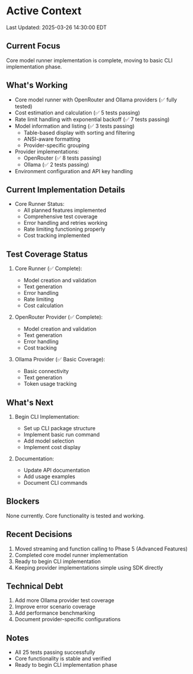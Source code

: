 # Active Context
Last Updated: 2025-03-26 14:30:00 EDT

## Current Focus
Core model runner implementation is complete, moving to basic CLI implementation phase.

## What's Working
- Core model runner with OpenRouter and Ollama providers (✅ fully tested)
- Cost estimation and calculation (✅ 5 tests passing)
- Rate limit handling with exponential backoff (✅ 7 tests passing)
- Model information and listing (✅ 3 tests passing)
  - Table-based display with sorting and filtering
  - ANSI-aware formatting
  - Provider-specific grouping
- Provider implementations:
  - OpenRouter (✅ 8 tests passing)
  - Ollama (✅ 2 tests passing)
- Environment configuration and API key handling

## Current Implementation Details
- Core Runner Status:
  - All planned features implemented
  - Comprehensive test coverage
  - Error handling and retries working
  - Rate limiting functioning properly
  - Cost tracking implemented

## Test Coverage Status
1. Core Runner (✅ Complete):
   - Model creation and validation
   - Text generation
   - Error handling
   - Rate limiting
   - Cost calculation

2. OpenRouter Provider (✅ Complete):
   - Model creation and validation
   - Text generation
   - Error handling
   - Cost tracking

3. Ollama Provider (✅ Basic Coverage):
   - Basic connectivity
   - Text generation
   - Token usage tracking

## What's Next
1. Begin CLI Implementation:
   - Set up CLI package structure
   - Implement basic run command
   - Add model selection
   - Implement cost display

2. Documentation:
   - Update API documentation
   - Add usage examples
   - Document CLI commands

## Blockers
None currently. Core functionality is tested and working.

## Recent Decisions
1. Moved streaming and function calling to Phase 5 (Advanced Features)
2. Completed core model runner implementation
3. Ready to begin CLI implementation
4. Keeping provider implementations simple using SDK directly

## Technical Debt
1. Add more Ollama provider test coverage
2. Improve error scenario coverage
3. Add performance benchmarking
4. Document provider-specific configurations

## Notes
- All 25 tests passing successfully
- Core functionality is stable and verified
- Ready to begin CLI implementation phase 